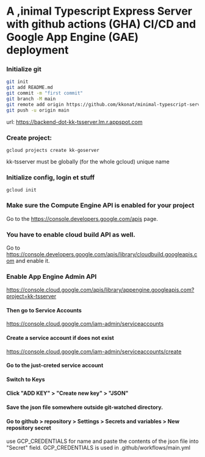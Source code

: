 # A ,inimal Typescript Express Server with github actions (GHA) CI/CD and Google App Engine (GAE) deployment

### Initialize git

```sh
git init
git add README.md
git commit -m "first commit"
git branch -M main
git remote add origin https://github.com/kkonat/minimal-typescript-server-GHA-GCE.git
git push -u origin main
```

url: https://backend-dot-kk-tsserver.lm.r.appspot.com

### Create project:

`gcloud projects create kk-goserver`

kk-tsserver must be globally (for the whole gcloud) unique name

### Initialize config, login et stuff

`gcloud init`

### Make sure the Compute Engine API is enabled for your project

Go to the https://console.developers.google.com/apis page.

### You have to enable cloud build API as well.

Go to https://console.developers.google.com/apis/library/cloudbuild.googleapis.com and enable it.

### Enable App Engine Admin API

https://console.cloud.google.com/apis/library/appengine.googleapis.com?project=kk-tsserver

#### Then go to Service Accounts

https://console.cloud.google.com/iam-admin/serviceaccounts

#### Create a service account if does not exist

https://console.cloud.google.com/iam-admin/serviceaccounts/create

#### Go to the just-creted service account

#### Switch to Keys

#### Click "ADD KEY" > "Create new key" > "JSON"

#### Save the json file somewhere outside git-watched directory.

#### Go to github > repository > Settings > Secrets and variables > New repository secret

use GCP_CREDENTIALS for name and paste the contents of the json file into "Secret" field.
GCP_CREDENTIALS is used in .github/workflows/main.yml
